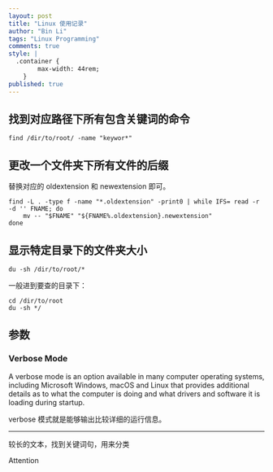 ```yaml
---
layout: post
title: "Linux 使用记录"
author: "Bin Li"
tags: "Linux Programming"
comments: true
style: |
  .container {
        max-width: 44rem;
    } 
published: true
---
```


## 找到对应路径下所有包含关键词的命令

```shell
find /dir/to/root/ -name "keywor*"
```

## 更改一个文件夹下所有文件的后缀
替换对应的 oldextension 和 newextension 即可。

```shell
find -L . -type f -name "*.oldextension" -print0 | while IFS= read -r -d '' FNAME; do
    mv -- "$FNAME" "${FNAME%.oldextension}.newextension"
done
```

## 显示特定目录下的文件夹大小

```shell
du -sh /dir/to/root/*
```

一般进到要查的目录下：
```shell
cd /dir/to/root
du -sh */
```


## 参数
### Verbose Mode
A verbose mode is an option available in many computer operating systems, including Microsoft Windows, macOS and Linux that provides additional details as to what the computer is doing and what drivers and software it is loading during startup.

verbose 模式就是能够输出比较详细的运行信息。




---

较长的文本，找到关键词句，用来分类

Attention

